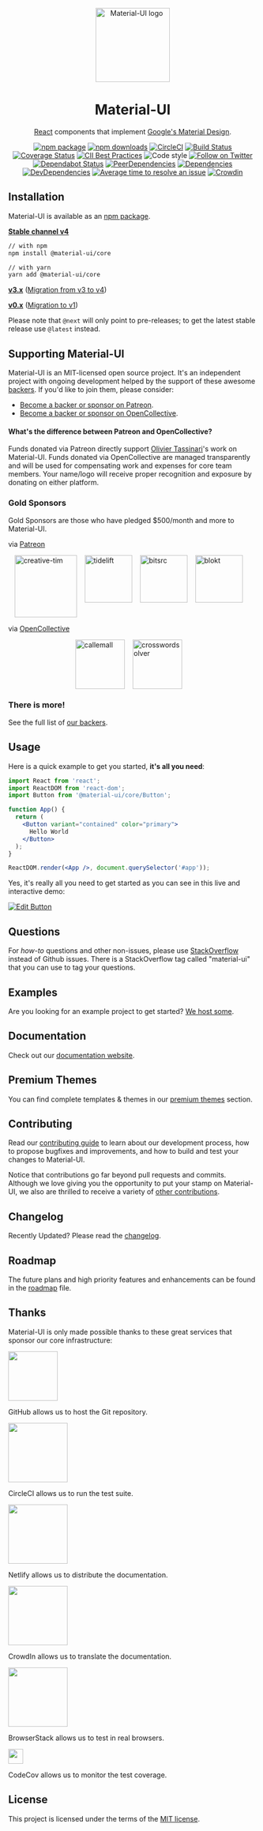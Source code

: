 <p align="center">
  <a href="https://material-ui.com/" rel="noopener" target="_blank"><img width="150" src="https://material-ui.com/static/images/material-ui-logo.svg" alt="Material-UI logo"></a></p>
</p>

<h1 align="center">Material-UI</h1>

<div align="center">

[React](https://reactjs.org/) components that implement [Google's Material Design](https://material.io/design/introduction/).

[![npm package](https://img.shields.io/npm/v/@material-ui/core/latest.svg)](https://www.npmjs.com/package/@material-ui/core)
[![npm downloads](https://img.shields.io/npm/dm/@material-ui/core.svg)](https://www.npmjs.com/package/@material-ui/core)
[![CircleCI](https://img.shields.io/circleci/project/github/mui-org/material-ui/master.svg)](https://circleci.com/gh/mui-org/material-ui/tree/master)
[![Build Status](https://dev.azure.com/mui-org/Material-UI/_apis/build/status/mui-org.material-ui?branchName=master)](https://dev.azure.com/mui-org/Material-UI/_build/latest?definitionId=1&branchName=master)
[![Coverage Status](https://img.shields.io/codecov/c/github/mui-org/material-ui/master.svg)](https://codecov.io/gh/mui-org/material-ui/branch/master)
[![CII Best Practices](https://bestpractices.coreinfrastructure.org/projects/1320/badge)](https://bestpractices.coreinfrastructure.org/projects/1320)
![Code style](https://img.shields.io/badge/code_style-prettier-ff69b4.svg)
[![Follow on Twitter](https://img.shields.io/twitter/follow/MaterialUI.svg?label=follow+Material-UI)](https://twitter.com/MaterialUI)
[![Dependabot Status](https://api.dependabot.com/badges/status?host=github&repo=mui-org/material-ui)](https://dependabot.com)
[![PeerDependencies](https://david-dm.org/mui-org/material-ui/master/peer-status.svg?path=packages/material-ui)](https://david-dm.org/mui-org/material-ui/master?type=peer&path=packages/material-ui)
[![Dependencies](https://david-dm.org/mui-org/material-ui/master/status.svg?path=packages/material-ui)](https://david-dm.org/mui-org/material-ui/master?path=packages/material-ui)
[![DevDependencies](https://david-dm.org/mui-org/material-ui/master/dev-status.svg?path=packages/material-ui)](https://david-dm.org/mui-org/material-ui/master?type=dev)
[![Average time to resolve an issue](https://isitmaintained.com/badge/resolution/mui-org/material-ui.svg)](https://isitmaintained.com/project/mui-org/material-ui "Average time to resolve an issue")
[![Crowdin](https://d322cqt584bo4o.cloudfront.net/material-ui-docs/localized.svg?cache=v1)](https://translate.material-ui.com/project/material-ui-docs)

</div>

## Installation

Material-UI is available as an [npm package](https://www.npmjs.com/package/@material-ui/core).

**[Stable channel v4](https://material-ui.com/)**
```sh
// with npm
npm install @material-ui/core

// with yarn
yarn add @material-ui/core
```

**[v3.x](https://v3.material-ui.com/)** ([Migration from v3 to v4](https://material-ui.com/guides/migration-v3/))

**[v0.x](https://v0.material-ui.com/)** ([Migration to v1](https://material-ui.com/guides/migration-v0x/))

Please note that `@next` will only point to pre-releases; to get the latest stable release use `@latest` instead.

## Supporting Material-UI

Material-UI is an MIT-licensed open source project. It's an independent project with ongoing development helped by the support of these awesome [backers](https://material-ui.com/discover-more/backers/). If you'd like to join them, please consider:
- [Become a backer or sponsor on Patreon](https://www.patreon.com/oliviertassinari).
- [Become a backer or sponsor on OpenCollective](https://opencollective.com/material-ui).

#### What's the difference between Patreon and OpenCollective?

Funds donated via Patreon directly support [Olivier Tassinari](https://github.com/oliviertassinari)'s work on Material-UI.
Funds donated via OpenCollective are managed transparently and will be used for compensating work and expenses for core team members.
Your name/logo will receive proper recognition and exposure by donating on either platform.

### Gold Sponsors

Gold Sponsors are those who have pledged $500/month and more to Material-UI.

via [Patreon](https://www.patreon.com/oliviertassinari)

<p style="display: flex; justify-content: center;">
  <a data-ga-event-category="sponsors" data-ga-event-action="logo" data-ga-event-label="creative-tim" href="https://www.creative-tim.com/?partner=104080" rel="noopener nofollow" target="_blank" style="margin-right: 16px;"><img width="126" src="https://github.com/creativetimofficial.png?size=126" alt="creative-tim" title="Premium Themes"></a>
  <a data-ga-event-category="sponsors" data-ga-event-action="logo" data-ga-event-label="tidelift" href="https://tidelift.com/subscription/pkg/npm-material-ui?utm_source=material_ui&utm_medium=referral&utm_campaign=homepage" rel="noopener nofollow" target="_blank" style="margin-right: 16px;"><img width="96" src="https://github.com/tidelift.png?size=96" alt="tidelift" title="Get Professionally Supported Material-UI"></a>
  <a data-ga-event-category="sponsors" data-ga-event-action="logo" data-ga-event-label="bitsrc" href="https://bit.dev" rel="noopener nofollow" target="_blank" style="margin-right: 16px;"><img width="96" src="https://github.com/teambit.png?size=96" alt="bitsrc" title="The fastest way to share code"></a>
  <a data-ga-event-category="sponsors" data-ga-event-action="logo" data-ga-event-label="blokt" href="https://blokt.com/" rel="noopener nofollow" target="_blank" style="margin-right: 16px;"><img width="96" src="https://material-ui.com/static/images/blokt.jpg" alt="blokt" title="Leading Cryptocurrency News"></a>
</p>

via [OpenCollective](https://opencollective.com/material-ui)

<p style="display: flex; justify-content: center; flex-wrap: wrap;">
  <a data-ga-event-category="sponsors" data-ga-event-action="logo" data-ga-event-label="callemall" href="https://www.call-em-all.com" rel="noopener nofollow" target="_blank" style="margin-right: 16px;"><img src="https://images.opencollective.com/proxy/images?src=https%3A%2F%2Fopencollective-production.s3-us-west-1.amazonaws.com%2Ff4053300-e0ea-11e7-acf0-0fa7c0509f4e.png&height=100" alt="callemall" title="The easy way to message your group" width="100" loading="lazy"></a>
  <a data-ga-event-category="sponsors" data-ga-event-action="logo" data-ga-event-label="callemall" href="https://www.crosswordsolver.com" rel="noopener nofollow" target="_blank" style="margin-right: 16px;"><img src="https://images.opencollective.com/crosswordsolver/avatar.png" alt="crosswordsolver" title="Crossword Puzzle Solver" width="100" loading="lazy"></a>
</p>

### There is more!

See the full list of [our backers](https://material-ui.com/discover-more/backers/).

## Usage

Here is a quick example to get you started, **it's all you need**:

```jsx
import React from 'react';
import ReactDOM from 'react-dom';
import Button from '@material-ui/core/Button';

function App() {
  return (
    <Button variant="contained" color="primary">
      Hello World
    </Button>
  );
}

ReactDOM.render(<App />, document.querySelector('#app'));
```

Yes, it's really all you need to get started as you can see in this live and interactive demo:

[![Edit Button](https://codesandbox.io/static/img/play-codesandbox.svg)](https://codesandbox.io/s/4j7m47vlm4)

## Questions

For *how-to* questions and other non-issues,
please use [StackOverflow](https://stackoverflow.com/questions/tagged/material-ui) instead of Github issues.
There is a StackOverflow tag called "material-ui" that you can use to tag your questions.

## Examples

Are you looking for an example project to get started?
[We host some](https://material-ui.com/getting-started/example-projects/).

## Documentation

Check out our [documentation website](https://material-ui.com/).

## Premium Themes

You can find complete templates & themes in our [premium themes](https://themes.material-ui.com/) section.

## Contributing

Read our [contributing guide](/CONTRIBUTING.md) to learn about our development process, how to propose bugfixes and improvements, and how to build and test your changes to Material-UI.

Notice that contributions go far beyond pull requests and commits.
Although we love giving you the opportunity to put your stamp on Material-UI, we also are thrilled to receive a variety of [other contributions](https://material-ui.com/getting-started/faq/#material-ui-is-awesome-how-can-i-support-the-project).

## Changelog

Recently Updated?
Please read the [changelog](https://github.com/mui-org/material-ui/releases).

## Roadmap

The future plans and high priority features and enhancements can be found in the [roadmap](https://material-ui.com/discover-more/roadmap/) file.

## Thanks

Material-UI is only made possible thanks to these great services that sponsor our core infrastructure:

[<img src="https://github.githubassets.com/images/modules/logos_page/GitHub-Logo.png" width="100">](https://github.com/)

GitHub allows us to host the Git repository.

[<img src="https://assets.brandfolder.com/otz6k5-cj8pew-e4rk9u/element.png?v=1501538594" width="120">](https://circleci.com/)

CircleCI allows us to run the test suite.

[<img src="https://cdn.netlify.com/15ecf59b59c9d04b88097c6b5d2c7e8a7d1302d0/1b6d6/img/press/logos/full-logo-light.svg" width="120">](https://www.netlify.com/)

Netlify allows us to distribute the documentation.

[<img src="https://support.crowdin.com/assets/logos/crowdin-logo1-small.png" width="120">](https://crowdin.com/)

CrowdIn allows us to translate the documentation.

[<img src="https://www.browserstack.com/images/mail/browserstack-logo-footer.png" width="120">](https://www.browserstack.com/)

BrowserStack allows us to test in real browsers.

[<img src="https://raw.githubusercontent.com/codecov/media/master/logos/icon-50.png" height="30">](https://codecov.io/)

CodeCov allows us to monitor the test coverage.

## License

This project is licensed under the terms of the
[MIT license](/LICENSE).
